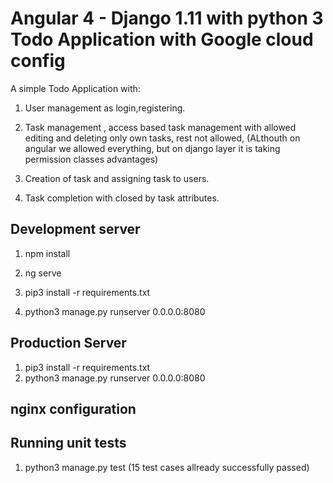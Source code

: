 # Angular 4 - Django 1.11 with python 3 Todo Application with Google cloud config

A simple Todo Application with:

1. User management as login,registering.
2. Task management , access based task management with allowed editing and deleting only own tasks, rest not allowed, (ALthouth on angular we allowed everything, but on django layer it is taking permission classes advantages)

3. Creation of task and assigning task to users.

4. Task completion with closed by task attributes.

## Development server

1. npm install
2. ng serve 

1. pip3 install -r requirements.txt
2. python3 manage.py runserver 0.0.0.0:8080


## Production Server
1. pip3 install -r requirements.txt
2. python3 manage.py runserver 0.0.0.0:8080

## nginx configuration 


## Running unit tests

1. python3 manage.py test (15 test cases allready successfully passed)

